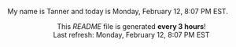 My name is Tanner and today is Monday, February 12, 8:07 PM EST.

<p align="center">This <i>README</i> file is generated <b>every 3 hours</b>!</br>Last refresh: Monday, February 12, 8:07 PM EST<br /></p>

